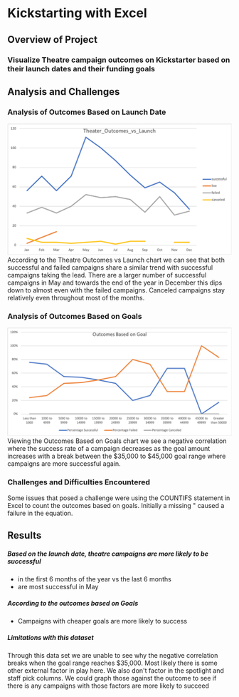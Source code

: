 
# Kickstarting with Excel

## Overview of Project

### Visualize Theatre campaign outcomes on Kickstarter based on their launch dates and their funding goals

## Analysis and Challenges

### Analysis of Outcomes Based on Launch Date
![Outcomes_vs_Goals](https://raw.githubusercontent.com/si1ver1/kickstarter-analysis/master/resources/Theater_Outcomes_vs_Launch.png)
According to the Theatre Outcomes vs Launch chart we can see that both successful and failed campaigns share a similar trend with successful campaigns taking the lead. There are a larger number of successful campaigns in May and towards the end of the year in December this dips down to almost even with the failed campaigns. Canceled campaigns stay relatively even throughout most of the months.

### Analysis of Outcomes Based on Goals
![Outcomes_vs_Goals](https://raw.githubusercontent.com/si1ver1/kickstarter-analysis/master/resources/Outcomes_vs_Goals.png)
Viewing the Outcomes Based on Goals chart we see a negative correlation where the success rate of a campaign decreases as the goal amount increases with a break between the $35,000 to $45,000 goal range where campaigns are more successful again.

### Challenges and Difficulties Encountered
Some issues that posed a challenge were using the COUNTIFS statement in Excel to count the outcomes based on goals. Initially a missing " caused a failure in the equation.

## Results

##### Based on the launch date, theatre campaigns are more likely to be successful
- in the first 6 months of the year vs the last 6 months
- are most successful in May

##### According to the outcomes based on Goals
- Campaigns with cheaper goals are more likely to success


##### Limitations with this dataset
Through this data set we are unable to see why the negative correlation breaks when the goal range reaches $35,000. Most likely there is some other external factor in play here. We also don't factor in the spotlight and staff pick columns. We could graph those against the outcome to see if there is any campaigns with those factors are more likely to succeed